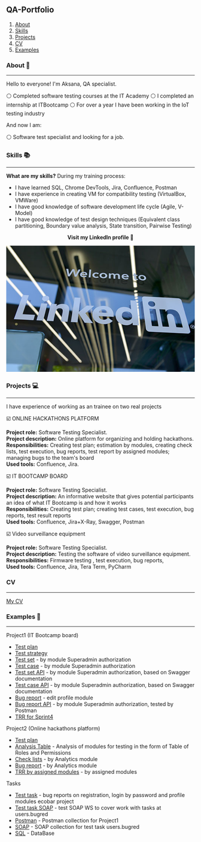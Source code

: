 ## QA-Portfolio
1. [About](#about)
2. [Skills](#skills)
3. [Projects](#projects)
4. [CV](#cv)
5. [Examples](#examples)
   
### About 🔎
***
Hello to everyone! I'm Aksana, QA specialist.

⚪ Completed software testing courses at the IT Academy 
⚪ I completed an internship at ITBootcamp
⚪ For over a year I have been working in the IoT testing industry

And now I am: 

⚪ Software test specialist and looking for a job.

### Skills 📚
***
**What are my skills?** During my training process:

- I have learned SQL, Chrome DevTools, Jira, Confluence, Postman
- I have experience in creating VM for compatibility testing (VirtualBox, VMWare)
- I have good knowledge of software development life cycle (Agile, V-Model)
- I have good knowledge of test design techniques (Equivalent class partitioning, Boundary value analysis, State transition, Pairwise Testing)


**<p align="center">Visit my LinkedIn profile 🔗 </p>** 

<p align="center">
<a href="https://www.linkedin.com/in/aksana-kolesen-992807271" target="_blank">
<img width="600px" src="https://github.com/Oxim-a/QA-Portfolio/blob/main/Image.jpg">
</a>
</p>

### Projects 💻
***
I have experience of working as an trainee on two real projects

☑️ ONLINE HACKATHONS PLATFORM 

**Project role:** Software Testing Specialist. \
**Project description:** Online platform for organizing and holding hackathons.  \
**Responsibilities:** Creating test plan; estimation by modules, creating check lists, test execution, bug reports, test report by assigned modules; managing bugs to the team's board \
**Used tools:** Confluence, Jira. 

☑️ IT BOOTCAMP BOARD 

**Project role:** Software Testing Specialist. \
**Project description:** An informative website that gives potential participants an idea of what IT Bootcamp is and how it works \
**Responsibilities:** Creating test plan; creating test cases, test execution, bug reports, test result reports \
**Used tools:** Confluence, Jira+X-Ray, Swagger, Postman 

☑️  Video surveillance equipment

**Project role:** Software Testing Specialist. \
**Project description:** Testing the software of video surveillance equipment.  \
**Responsibilities:** Firmware testing , test execution, bug reports,  \
**Used tools:** Confluence, Jira, Tera Term, PyCharm 

### CV
***
[My CV](https://drive.google.com/file/d/13m16rCzIGFNBP-6D7zkf3v6NhWEBMvA2/view?usp=sharing)

### Examples 📰
***
Project1 (IT Bootcamp board)
- [Test plan](https://drive.google.com/file/d/14wHycmQVW0dkUUvZ7p1AwWidN4FUVaMw/view?usp=sharing)
- [Test strategy](https://drive.google.com/file/d/1HjZx3APpK95e-hp5pRCWatQp6Svjn5ku/view?usp=drive_link)
- [Test set](https://drive.google.com/file/d/1-hE2qAlJf-Zt01moknwNLLEl9l1qYW2d/view?usp=sharing) - by module Superadmin authorization
- [Test case](https://drive.google.com/file/d/19qW7bDgd8yITBeqaX2cYac-hCSbUL7kN/view?usp=drive_link) - by module Superadmin authorization
- [Test set API](https://drive.google.com/file/d/1P5FKARFhYFz4K57LlVY7B3kWGBKzxjWY/view?usp=drive_link) - by module Superadmin authorization, based on Swagger documentation
- [Test case API](https://drive.google.com/file/d/1vadF-RcXuppkDxmNu04FzqFKIdIUR55t/view?usp=drive_link) - by module Superadmin authorization, based on Swagger documentation
- [Bug report](https://drive.google.com/file/d/10lJtfHb0MehgGJ0Dp2Mlf5el7JI8kvEF/view?usp=drive_link) - edit profile module
- [Bug report API](https://drive.google.com/file/d/1jE0UX_X4ydOPujuunzzmLMoZY3EYd2K7/view?usp=drive_link) - by module Superadmin authorization, tested by Postman
- [TRR for Sprint4](https://drive.google.com/file/d/1Vow1KEFuuqpOPShNQDsYkIE5GBKTF86z/view?usp=drive_link)

Project2 (Online hackathons platform)

- [Test plan](https://drive.google.com/file/d/1ao2_wJOlQEo15NYxKuF9sw0ii27dgBuJ/view?usp=drive_link)
- [Analysis Table](https://drive.google.com/file/d/1j4NJFBhBBWbKsbtcOySlexYOp7AuL6xG/view?usp=drive_link) - Analysis of modules for testing in the form of Table of Roles and Permissions
- [Check lists](https://drive.google.com/file/d/1PO5dkmMZbtsJm50K2kC67VhHGt3T36BD/view?usp=drive_link) - by Analytics module
- [Bug report](https://drive.google.com/file/d/1byjDGchj5NE-7QlJA4FyFQMy2SkAKUwq/view?usp=drive_link) - by Analytics module
- [TRR by assigned modules](https://drive.google.com/file/d/1-7C5EEIreSkOoIbcuR8gStj1ehWXs9Mz/view?usp=drive_link) - by assigned modules

Tasks
- [Test task](https://docs.google.com/spreadsheets/d/1mH3ovOy90-pZUXX3EOcY6QUHL_2vyD3Od0lbJ7JXX-o/edit?usp=sharing) - bug reports on registration, login by password and profile modules ecobar project
- [Test task SOAP](https://docs.google.com/spreadsheets/d/15nD5YAAWkoiCeBSZIrubA4bGhe34jaRe/edit?usp=sharing&ouid=104832572479807044288&rtpof=true&sd=true) - test SOAP WS to cover work with tasks at users.bugred
- [Postman](https://drive.google.com/file/d/16itUBAdBbYG7KZd9rS-DAYfQY4wDwqaJ/view?usp=drive_link) - Postman collection for Project1
- [SOAP](https://drive.google.com/file/d/1LSf5icY5qxMPybuNhz3j0AYB6l0AbMjZ/view?usp=drive_link) -  SOAP collection for test task users.bugred
- [SQL](https://docs.google.com/document/d/1vTVqlcNgB5hmpDA1zmOjHEKokaSXbdL8/edit?usp=drive_link&ouid=104832572479807044288&rtpof=true&sd=true) - DataBase





